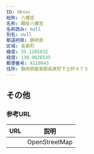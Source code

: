 ```yaml
---
ID: Hbsec
総称: 八幡宮
名称: 願掛八幡宮
名称読み: null
別名: null
都道府県: 静岡県
区域: 長泉町
緯度: 35.1285832
経度: 138.9026535
郵便番号: 4110943
住所: 静岡県駿東郡長泉町下土狩４７５
---
```


## その他

### 参考URL

| URL | 説明          |
| --- | ------------- |
|     | OpenStreetMap |

